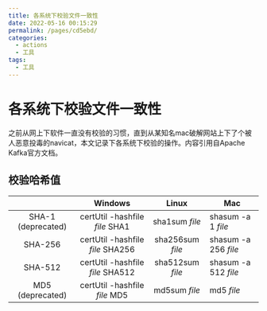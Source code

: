 ```yaml
---
title: 各系统下校验文件一致性
date: 2022-05-16 00:15:29
permalink: /pages/cd5ebd/
categories:
  - actions
  - 工具
tags:
  - 工具
---
```

# 各系统下校验文件一致性

之前从网上下软件一直没有校验的习惯，直到从某知名mac破解网站上下了个被人恶意投毒的navicat，本文记录下各系统下校验的操作。内容引用自Apache Kafka官方文档。



## 校验哈希值

|                    |             Windows              |      Linux       | Mac                  |
| :----------------: | :------------------------------: | :--------------: | -------------------- |
| SHA-1 (deprecated) |  certUtil -hashfile *file* SHA1  |  sha1sum *file*  | shasum -a 1 *file*   |
|      SHA-256       | certUtil -hashfile *file* SHA256 | sha256sum *file* | shasum -a 256 *file* |
|      SHA-512       | certUtil -hashfile *file* SHA512 | sha512sum *file* | shasum -a 512 *file* |
|  MD5 (deprecated)  |  certUtil -hashfile *file* MD5   |  md5sum *file*   | md5 *file*           |